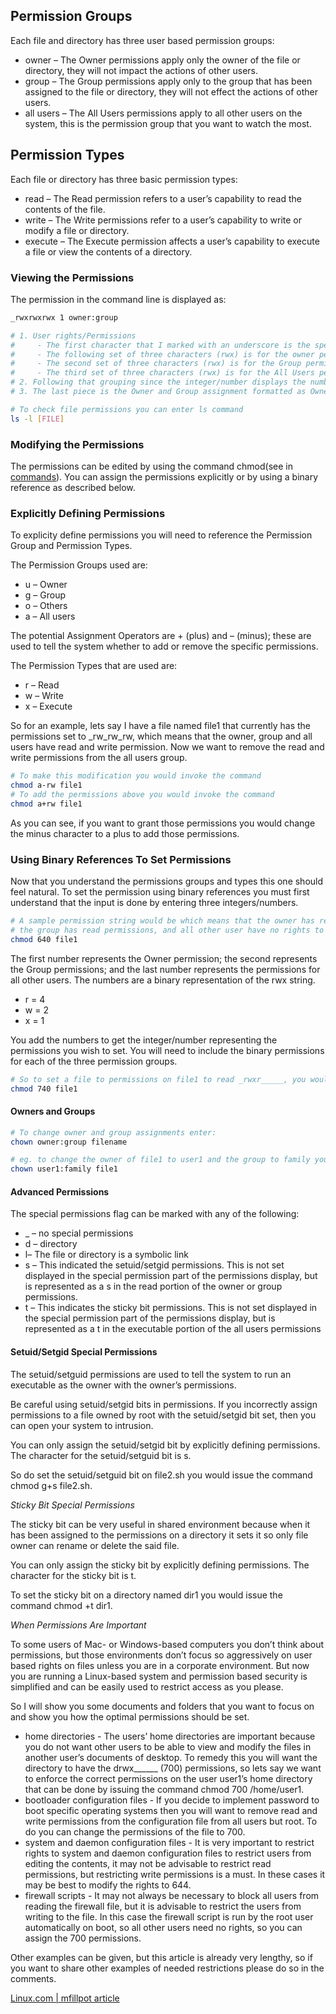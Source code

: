 ## Permission Groups
Each file and directory has three user based permission groups:
 - owner – The Owner permissions apply only the owner of the file or directory, they will not impact the actions of other users.
 - group – The Group permissions apply only to the group that has been assigned to the file or directory, they will not effect the actions of other users.
 - all users – The All Users permissions apply to all other users on the system, this is the permission group that you want to watch the most.

## Permission Types
Each file or directory has three basic permission types:
 - read – The Read permission refers to a user’s capability to read the contents of the file.
 - write – The Write permissions refer to a user’s capability to write or modify a file or directory.
 - execute – The Execute permission affects a user’s capability to execute a file or view the contents of a directory.

### Viewing the Permissions
The permission in the command line is displayed as: 
```bash
_rwxrwxrwx 1 owner:group

# 1. User rights/Permissions
#     - The first character that I marked with an underscore is the special permission flag that can vary.
#     - The following set of three characters (rwx) is for the owner permissions.
#     - The second set of three characters (rwx) is for the Group permissions.
#     - The third set of three characters (rwx) is for the All Users permissions.
# 2. Following that grouping since the integer/number displays the number of hardlinks to the file.
# 3. The last piece is the Owner and Group assignment formatted as Owner:Group.

# To check file permissions you can enter ls command
ls -l [FILE]
```

### Modifying the Permissions
The permissions can be edited by using the command chmod(see in [commands](commands.md)). 
You can assign the permissions explicitly or by using a binary reference as described below.

### Explicitly Defining Permissions
To explicity define permissions you will need to reference the Permission Group and Permission Types.

The Permission Groups used are:
 - u – Owner
 - g – Group
 - o – Others
 - a – All users

The potential Assignment Operators are + (plus) and – (minus); these are used to tell the system whether to add or remove the specific permissions.

The Permission Types that are used are:
 - r – Read
 - w – Write
 - x – Execute

So for an example, lets say I have a file named file1 that currently has the permissions set to _rw_rw_rw, which means that the owner, group and all users have read and write permission. Now we want to remove the read and write permissions from the all users group.

```bash
# To make this modification you would invoke the command
chmod a-rw file1
# To add the permissions above you would invoke the command
chmod a+rw file1
```

As you can see, if you want to grant those permissions you would change the minus character to a plus to add those permissions.

### Using Binary References To Set Permissions
Now that you understand the permissions groups and types this one should feel natural. To set the permission using binary references you must first understand that the input is done by entering three integers/numbers.

```bash
# A sample permission string would be which means that the owner has read and write permissions, 
# the group has read permissions, and all other user have no rights to the file.
chmod 640 file1
```

The first number represents the Owner permission; the second represents the Group permissions; and the last number represents the permissions for all other users. The numbers are a binary representation of the rwx string.
 - r = 4
 - w = 2
 - x = 1

You add the numbers to get the integer/number representing the permissions you wish to set. You will need to include the binary permissions for each of the three permission groups.

```bash
# So to set a file to permissions on file1 to read _rwxr_____, you would enter:
chmod 740 file1
```
#### Owners and Groups
```bash
# To change owner and group assignments enter:
chown owner:group filename

# eg. to change the owner of file1 to user1 and the group to family you would enter
chown user1:family file1
```

#### Advanced Permissions

The special permissions flag can be marked with any of the following:
 - _ – no special permissions
 - d – directory
 - l– The file or directory is a symbolic link
 - s – This indicated the setuid/setgid permissions. This is not set displayed in the special permission part of the permissions display, but is represented as a s in the read portion of the owner or group permissions.
 - t – This indicates the sticky bit permissions. This is not set displayed in the special permission part of the permissions display, but is represented as a t in the executable portion of the all users permissions

#### Setuid/Setgid Special Permissions

The setuid/setguid permissions are used to tell the system to run an executable as the owner with the owner’s permissions.

Be careful using setuid/setgid bits in permissions. If you incorrectly assign permissions to a file owned by root with the setuid/setgid bit set, then you can open your system to intrusion.

You can only assign the setuid/setgid bit by explicitly defining permissions. The character for the setuid/setguid bit is s.

So do set the setuid/setguid bit on file2.sh you would issue the command chmod g+s file2.sh.

*Sticky Bit Special Permissions*

The sticky bit can be very useful in shared environment because when it has been assigned to the permissions on a directory it sets it so only file owner can rename or delete the said file.

You can only assign the sticky bit by explicitly defining permissions. The character for the sticky bit is t.

To set the sticky bit on a directory named dir1 you would issue the command chmod +t dir1.

*When Permissions Are Important*

To some users of Mac- or Windows-based computers you don’t think about permissions, but those environments don’t focus so aggressively on user based rights on files unless you are in a corporate environment. But now you are running a Linux-based system and permission based security is simplified and can be easily used to restrict access as you please.

So I will show you some documents and folders that you want to focus on and show you how the optimal permissions should be set.

 - home directories - The users’ home directories are important because you do not want other users to be able to view and modify the files in another user’s documents of desktop. To remedy this you will want the directory to have the drwx______ (700) permissions, so lets say we want to enforce the correct permissions on the user user1’s home directory that can be done by issuing the command chmod 700 /home/user1.
 - bootloader configuration files - If you decide to implement password to boot specific operating systems then you will want to remove read and write permissions from the configuration file from all users but root. To do you can change the permissions of the file to 700.
 - system and daemon configuration files - It is very important to restrict rights to system and daemon configuration files to restrict users from editing the contents, it may not be advisable to restrict read permissions, but restricting write permissions is a must. In these cases it may be best to modify the rights to 644.
 - firewall scripts  - It may not always be necessary to block all users from reading the firewall file, but it is advisable to restrict the users from writing to the file. In this case the firewall script is run by the root user automatically on boot, so all other users need no rights, so you can assign the 700 permissions.

Other examples can be given, but this article is already very lengthy, so if you want to share other examples of needed restrictions please do so in the comments.


[Linux.com | mfillpot article](https://www.linux.com/training-tutorials/understanding-linux-file-permissions/)